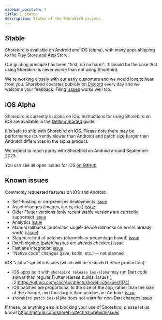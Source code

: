 ```yaml
---
sidebar_position: 7
title: 👷 Status
description: Status of the Shorebird project.
---
```


## Stable

Shorebird is available on Android and iOS (alpha), with many apps shipping
to the Play Store and App Store.

Our guiding principle has been "first, do no harm". It should be
the case that using Shorebird is never worse than not using Shorebird.

We're working closely with our early customers and we would love to hear from
you. Shorebird operates publicly on [Discord](https://discord.gg/shorebird)
every day and we welcome your feedback. Filing
[issues](https://github.com/shorebirdtech/shorebird/issues) works well too.

## iOS Alpha

Shorebird is currently in alpha on iOS. Instructions for using Shorebird on
iOS are available in the [Getting Started](/) guide.

It is safe to ship with Shorebird on iOS. Please note there may be performance
(currently slower than Android) and patch size (larger than Android) differences
in the alpha product.

We expect to reach parity with Shorebird on Android around September 2023.

You can see all open issues for iOS [on
GitHub](https://github.com/shorebirdtech/shorebird/issues?q=is%3Aopen+is%3Aissue+label%3Aios)

## Known issues

Commonly requested features on iOS and Android:

- Self-hosting or on-premises deployments [issue](https://github.com/shorebirdtech/shorebird/issues/485)
- Asset changes (images, icons, etc.) [issue](https://github.com/shorebirdtech/shorebird/issues/318)
- Older Flutter versions (only recent stable versions are currently supported) [issue](https://github.com/shorebirdtech/shorebird/issues/1100)
- Analytics [issue](https://github.com/shorebirdtech/shorebird/issues/197)
- Manual rollbacks (automatic single-device rollbacks on errors already work) ([issue](https://github.com/shorebirdtech/shorebird/issues/126))
- Staged rollout of patches (channels or percentage based) [issue](https://github.com/shorebirdtech/shorebird/issues/110)
- Patch signing (patch hashes are already checked) [issue](https://github.com/shorebirdtech/shorebird/issues/112)
- Fastlane integration [issue](https://github.com/shorebirdtech/shorebird/issues/257)
- "Native code" changes (java, kotlin, etc.) -- not planned.

iOS "alpha" specific issues (which will be resolved before production):

- iOS apps built with `shorebird release ios-alpha` may run Dart code slower
  than regular Flutter release builds.
  issues [1](https://github.com/shorebirdtech/shorebird/issues/673)
  [2]https://github.com/shorebirdtech/shorebird/issues/674]
- iOS patches are proportional to the size of the app, rather than the size of
  the change, and thus larger than patches on Android.
  [issue](https://github.com/shorebirdtech/shorebird/issues/675)
- `shorebird patch ios-alpha` does not warn for non-Dart changes
  [issue](https://github.com/shorebirdtech/shorebird/issues/679)

If these, or anything else is blocking your use of Shorebird, please let us know!
https://github.com/shorebirdtech/shorebird/issues
